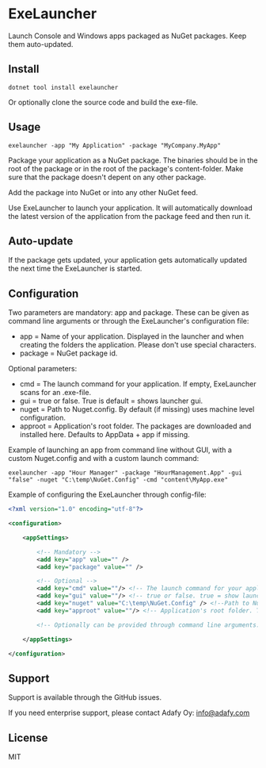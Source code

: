 # ExeLauncher

Launch Console and Windows apps packaged as NuGet packages. Keep them auto-updated.

## Install

```
dotnet tool install exelauncher
```

Or optionally clone the source code and build the exe-file.

## Usage

```
exelauncher -app "My Application" -package "MyCompany.MyApp"
```

Package your application as a NuGet package. The binaries should be in the root of the package or in the root of the package's content-folder. Make sure that the package doesn't depent on any other package.

Add the package into NuGet or into any other NuGet feed.

Use ExeLauncher to launch your application. It will automatically download the latest version of the application from the package feed and then run it.

## Auto-update

If the package gets updated, your application gets automatically updated the next time the ExeLauncher is started.

## Configuration

Two parameters are mandatory: app and package. These can be given as command line arguments or through the ExeLauncher's configuration file:

* app = Name of your application. Displayed in the launcher and when creating the folders the application. Please don't use special characters.
* package = NuGet package id.

Optional parameters:

* cmd = The launch command for your application. If empty, ExeLauncher scans for an .exe-file.
* gui = true or false. True is default = shows launcher gui.
* nuget = Path to Nuget.config. By default (if missing) uses machine level configuration.
* approot = Application's root folder. The packages are downloaded and installed here. Defaults to AppData + app if missing.

Example of launching an app from command line without GUI, with a custom Nuget.config and with a custom launch command:

```
exelauncher -app "Hour Manager" -package "HourManagement.App" -gui "false" -nuget "C:\temp\NuGet.Config" -cmd "content\MyApp.exe"
```

Example of configuring the ExeLauncher through config-file:

```xml
<?xml version="1.0" encoding="utf-8"?>

<configuration>

    <appSettings>

        <!-- Mandatory -->
        <add key="app" value="" />
        <add key="package" value="" />

        <!-- Optional -->
        <add key="cmd" value=""/> <!-- The launch command for your application. If empty, ExeLauncher scans for an .exe-file. -->
        <add key="gui" value=""/> <!-- true or false. true = show launcher gui -->
        <add key="nuget" value="C:\temp\NuGet.Config" /> <!--Path to Nuget.config. By default uses machine level configuration.-->
        <add key="approot" value=""/> <!-- Application's root folder. The packages are downloaded and installed here. Defaults to AppData + app if missing. -->

        <!-- Optionally can be provided through command line arguments: -app "Hour Manager" -package "HourManagement.App" -nuget "C:\temp\NuGet.Config" -gui "true" -cmd "content\HourManagement.App.exe" -->

    </appSettings>

</configuration>
```

## Support

Support is available through the GitHub issues.

If you need enterprise support, please contact Adafy Oy: info@adafy.com

## License

MIT